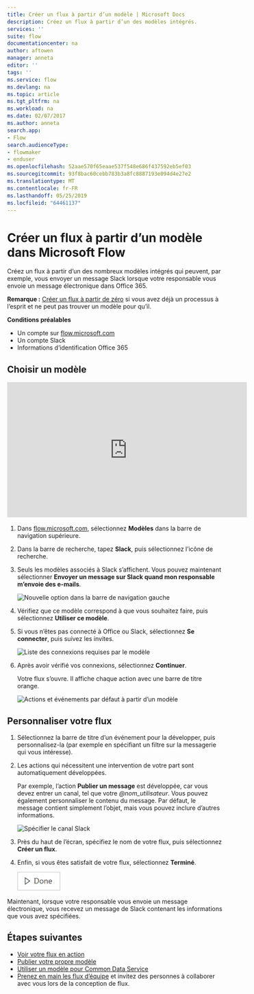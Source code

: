 ```yaml
---
title: Créer un flux à partir d’un modèle | Microsoft Docs
description: Créez un flux à partir d’un des modèles intégrés.
services: ''
suite: flow
documentationcenter: na
author: aftowen
manager: anneta
editor: ''
tags: ''
ms.service: flow
ms.devlang: na
ms.topic: article
ms.tgt_pltfrm: na
ms.workload: na
ms.date: 02/07/2017
ms.author: anneta
search.app:
- Flow
search.audienceType:
- flowmaker
- enduser
ms.openlocfilehash: 52aae570f65eaae537f548e686f437592eb5ef03
ms.sourcegitcommit: 93f8bac60cebb783b3a8fc8887193e094d4e27e2
ms.translationtype: MT
ms.contentlocale: fr-FR
ms.lasthandoff: 05/25/2019
ms.locfileid: "64461137"
---
```

# <a name="create-a-flow-from-a-template-in-microsoft-flow"></a>Créer un flux à partir d’un modèle dans Microsoft Flow
Créez un flux à partir d’un des nombreux modèles intégrés qui peuvent, par exemple, vous envoyer un message Slack lorsque votre responsable vous envoie un message électronique dans Office 365.

**Remarque :** [Créer un flux à partir de zéro](get-started-logic-flow.md) si vous avez déjà un processus à l’esprit et ne peut pas trouver un modèle pour qu’il.

**Conditions préalables**

* Un compte sur [flow.microsoft.com](https://flow.microsoft.com)
* Un compte Slack
* Informations d’identification Office 365

## <a name="choose-a-template"></a>Choisir un modèle
<iframe width="560" height="315" src="https://www.youtube.com/embed/ZJK8cYdjAic?list=PL8nfc9haGeb55I9wL9QnWyHp3ctU2_ThF" frameborder="0" allowfullscreen></iframe>

1. Dans [flow.microsoft.com](https://flow.microsoft.com), sélectionnez **Modèles** dans la barre de navigation supérieure.
2. Dans la barre de recherche, tapez **Slack**, puis sélectionnez l’icône de recherche.
3. Seuls les modèles associés à Slack s’affichent. Vous pouvez maintenant sélectionner **Envoyer un message sur Slack quand mon responsable m’envoie des e-mails**.
   
    ![Nouvelle option dans la barre de navigation gauche](./media/get-started-logic-template/select-template.png)
4. Vérifiez que ce modèle correspond à que vous souhaitez faire, puis sélectionnez **Utiliser ce modèle**.
5. Si vous n’êtes pas connecté à Office ou Slack, sélectionnez **Se connecter**, puis suivez les invites.
   
    ![Liste des connexions requises par le modèle](./media/get-started-logic-template/confirm-connections.png)
6. Après avoir vérifié vos connexions, sélectionnez **Continuer**.
   
    Votre flux s’ouvre. Il affiche chaque action avec une barre de titre orange.
   
    ![Actions et événements par défaut à partir d’un modèle](./media/get-started-logic-template/template-default.png)

## <a name="customize-your-flow"></a>Personnaliser votre flux
1. Sélectionnez la barre de titre d’un événement pour la développer, puis personnalisez-la (par exemple en spécifiant un filtre sur la messagerie qui vous intéresse).
2. Les actions qui nécessitent une intervention de votre part sont automatiquement développées.
   
    Par exemple, l’action **Publier un message** est développée, car vous devez entrer un canal, tel que votre *\@nom_utilisateur*. Vous pouvez également personnaliser le contenu du message. Par défaut, le message contient simplement l’objet, mais vous pouvez inclure d’autres informations.
   
    ![Spécifier le canal Slack](./media/get-started-logic-template/specify-keyword.png)
3. Près du haut de l’écran, spécifiez le nom de votre flux, puis sélectionnez **Créer un flux**.
4. Enfin, si vous êtes satisfait de votre flux, sélectionnez **Terminé**.
   
    ![Bouton Terminé](./media/get-started-logic-template/done.png)

Maintenant, lorsque votre responsable vous envoie un message électronique, vous recevez un message de Slack contenant les informations que vous avez spécifiées.

## <a name="next-steps"></a>Étapes suivantes
* [Voir votre flux en action](see-a-flow-run.md)
* [Publier votre propre modèle](publish-a-template.md)
* [Utiliser un modèle pour Common Data Service](common-data-model-intro.md)
* [Prenez en main les flux d’équipe](create-team-flows.md) et invitez des personnes à collaborer avec vous lors de la conception de flux.

